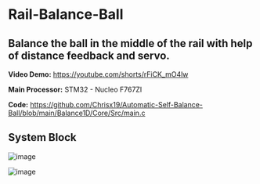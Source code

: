 # Rail-Balance-Ball
## Balance the ball in the middle of the rail with help of distance feedback and servo.
                                                                            
**Video Demo:** https://youtube.com/shorts/rFiCK_mO4lw
                                                                
**Main Processor:** STM32 - Nucleo F767ZI

**Code:** https://github.com/Chrisx19/Automatic-Self-Balance-Ball/blob/main/Balance1D/Core/Src/main.c

## **System Block**

![image](https://user-images.githubusercontent.com/107272321/207527374-0d34bad1-9414-4544-a274-652416646aec.png)


![image](https://user-images.githubusercontent.com/107272321/207519090-d0aa5e04-3373-43e7-ac87-5d9262d6cce1.png)


